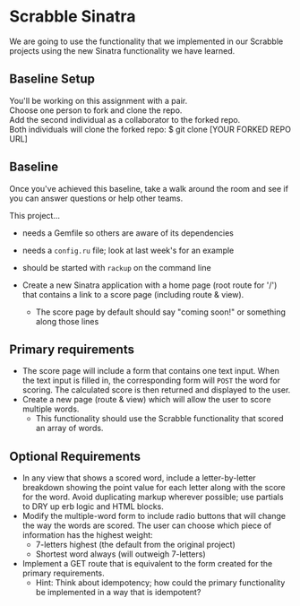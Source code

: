 # Scrabble Sinatra

We are going to use the functionality that we implemented in our Scrabble projects using the new Sinatra functionality we have learned.

## Baseline Setup

You'll be working on this assignment with a pair.  
Choose one person to fork and clone the repo.  
Add the second individual as a collaborator to the forked repo.  
Both individuals will clone the forked repo: $ git clone [YOUR FORKED REPO URL]  

## Baseline
Once you've achieved this baseline, take a walk around the room and see if you can answer questions or help other teams.

This project...
- needs a Gemfile so others are aware of its dependencies
- needs a `config.ru` file; look at last week's for an example
- should be started with `rackup` on the command line

- Create a new Sinatra application with a home page (root route for '/') that contains a link to a score page (including route & view).
  - The score page by default should say "coming soon!" or something along those lines

## Primary requirements
- The score page will include a form that contains one text input. When the text input is filled in, the corresponding form will `POST` the word for scoring. The calculated score is then returned and displayed to the user.
- Create a new page (route & view) which will allow the user to score multiple words.
  - This functionality should use the Scrabble functionality that scored an array of words.

## Optional Requirements
- In any view that shows a scored word, include a letter-by-letter breakdown showing the point value for each letter along with the score for the word. Avoid duplicating markup wherever possible; use partials to DRY up erb logic and HTML blocks.
- Modify the multiple-word form to include radio buttons that will change the way the words are scored. The user can choose which piece of information has the highest weight:
  - 7-letters highest (the default from the original project)
  - Shortest word always (will outweigh 7-letters)
- Implement a GET route that is equivalent to the form created for the primary requirements.
  - Hint: Think about idempotency; how could the primary functionality be implemented in a way that is idempotent?
